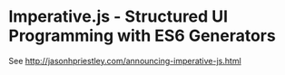Imperative.js - Structured UI Programming with ES6 Generators
===========================================================

See <http://jasonhpriestley.com/announcing-imperative-js.html>
